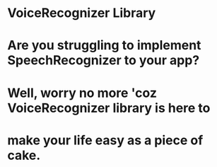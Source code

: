 # VoiceRecognizer Library


# Are you struggling to implement SpeechRecognizer to your app?
# Well, worry no more 'coz VoiceRecognizer library is here to
# make your life easy as a piece of cake.
